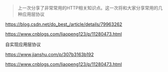 > 上一次分享了非常常用的HTTP相关知识点。这一次将和大家分享常用的几种应用层协议

https://blog.csdn.net/do_best_/article/details/79963262

https://www.cnblogs.com/liaopeng123/p/11280473.html

自实现应用层协议

https://www.jianshu.com/p/307b3163b192

https://www.cnblogs.com/liaopeng123/p/11280473.html